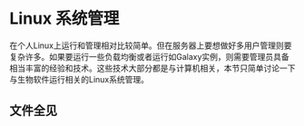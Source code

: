 # Linux 系统管理

在个人Linux上运行和管理相对比较简单。但在服务器上要想做好多用户管理则要复杂许多。如果要运行一些负载均衡或者运行如Galaxy实例，则需要管理员具备相当丰富的经验和技术。这些技术大部分都是与计算机相关，本节只简单讨论一下与生物软件运行相关的Linux系统管理。

## 文件全见

 
